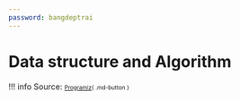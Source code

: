 ```yaml
---
password: bangdeptrai
---
```

# Data structure and Algorithm
!!! info
    Source: <font size="1">[Programiz](https://www.programiz.com/dsa){ .md-button }</font>